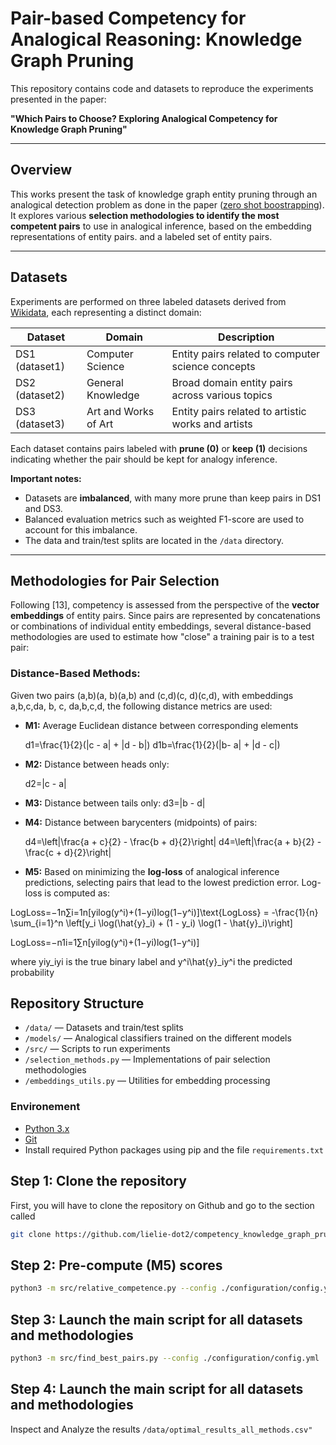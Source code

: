 # Pair-based Competency for Analogical Reasoning: Knowledge Graph Pruning

This repository contains code and datasets to reproduce the experiments presented in the paper:

**"Which Pairs to Choose? Exploring Analogical Competency for Knowledge Graph Pruning"**

---

## Overview

This works present the task of knowledge graph entity pruning through an analogical detection problem as done in the paper ([zero shot boostrapping](https://arxiv.org/pdf/2306.16296)). It explores various ****selection methodologies to identify the most competent pairs**** to use in analogical inference, based on the embedding representations of entity pairs. and a labeled set of entity pairs.


---

## Datasets

Experiments are performed on three labeled datasets derived from [Wikidata](https://www.wikidata.org/wiki/Wikidata:Main_Page), each representing a distinct domain:

| Dataset | Domain | Description |
| --- | --- | --- |
| DS1 (dataset1) | Computer Science | Entity pairs related to computer science concepts |
| DS2 (dataset2) | General Knowledge | Broad domain entity pairs across various topics |
| DS3 (dataset3) | Art and Works of Art | Entity pairs related to artistic works and artists |


Each dataset contains pairs labeled with **prune (0)** or **keep (1)** decisions indicating whether the pair should be kept for analogy inference.

**Important notes:**

- Datasets are **imbalanced**, with many more prune than keep pairs in DS1 and DS3.
- Balanced evaluation metrics such as weighted F1-score are used to account for this imbalance.
- The data and train/test splits are located in the `/data` directory.

---

## Methodologies for Pair Selection

Following [13], competency is assessed from the perspective of the **vector embeddings** of entity pairs. Since pairs are represented by concatenations or combinations of individual entity embeddings, several distance-based methodologies are used to estimate how "close" a training pair is to a test pair:

### Distance-Based Methods:

Given two pairs (a,b)(a, b)(a,b) and (c,d)(c, d)(c,d), with embeddings a,b,c,da, b, c, da,b,c,d, the following distance metrics are used:

- **M1:** Average Euclidean distance between corresponding elements
    
    d1=\frac{1}{2}(\|c - a\| + \|d - b\|)
    d1b=\frac{1}{2}(\|b- a\| + \|d - c\|)
    
- **M2:** Distance between heads only:
    
    d2=\|c - a\|
    
- **M3:** Distance between tails only:
    d3=\|b - d\|
    
- **M4:** Distance between barycenters (midpoints) of pairs:
    
    d4=\left\|\frac{a + c}{2} - \frac{b + d}{2}\right\|
    d4=\left\|\frac{a + b}{2} - \frac{c + d}{2}\right\|

- **M5:** Based on minimizing the **log-loss** of analogical inference predictions, selecting pairs that lead to the lowest prediction error. Log-loss is computed as:

LogLoss=−1n∑i=1n[yilog⁡(y^i)+(1−yi)log⁡(1−y^i)]\text{LogLoss} = -\frac{1}{n} \sum_{i=1}^n \left[y_i \log(\hat{y}_i) + (1 - y_i) \log(1 - \hat{y}_i)\right]

LogLoss=−n1i=1∑n[yilog(y^i)+(1−yi)log(1−y^i)]

where yiy_iyi is the true binary label and y^i\hat{y}_iy^i the predicted probability

## Repository Structure

- `/data/` — Datasets and train/test splits
- `/models/` — Analogical classifiers trained on the different models
- `/src/` — Scripts to run experiments
- `/selection_methods.py` — Implementations of pair selection methodologies
- `/embeddings_utils.py` — Utilities for embedding processing

### Environement
- [Python 3.x](https://www.python.org/downloads/)
- [Git](https://git-scm.com/)
- Install required Python packages using pip and the file `requirements.txt` 


## Step 1: Clone the repository   
First, you will have to clone the repository on Github and go to the section called 
```bash
git clone https://github.com/lielie-dot2/competency_knowledge_graph_pruning.git
```
## Step 2: Pre-compute (M5) scores
```bash
python3 -m src/relative_competence.py --config ./configuration/config.yml
```

## Step 3: Launch the main script for all datasets and methodologies

```bash
python3 -m src/find_best_pairs.py --config ./configuration/config.yml
```

## Step 4: Launch the main script for all datasets and methodologies

Inspect and Analyze the results `/data/optimal_results_all_methods.csv"`
